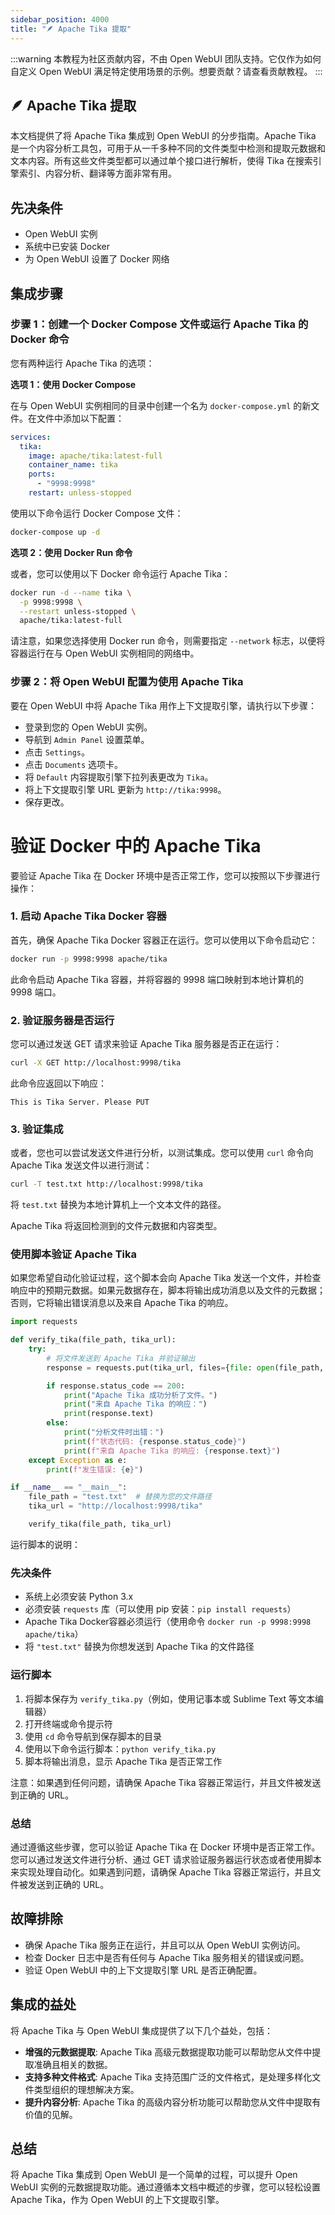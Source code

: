 ```yaml
---
sidebar_position: 4000
title: "🪶 Apache Tika 提取"
---
```


:::warning
本教程为社区贡献内容，不由 Open WebUI 团队支持。它仅作为如何自定义 Open WebUI 满足特定使用场景的示例。想要贡献？请查看贡献教程。
:::

## 🪶 Apache Tika 提取

本文档提供了将 Apache Tika 集成到 Open WebUI 的分步指南。Apache Tika 是一个内容分析工具包，可用于从一千多种不同的文件类型中检测和提取元数据和文本内容。所有这些文件类型都可以通过单个接口进行解析，使得 Tika 在搜索引擎索引、内容分析、翻译等方面非常有用。

先决条件
------------

* Open WebUI 实例
* 系统中已安装 Docker
* 为 Open WebUI 设置了 Docker 网络

集成步骤
----------------

### 步骤 1：创建一个 Docker Compose 文件或运行 Apache Tika 的 Docker 命令

您有两种运行 Apache Tika 的选项：

**选项 1：使用 Docker Compose**

在与 Open WebUI 实例相同的目录中创建一个名为 `docker-compose.yml` 的新文件。在文件中添加以下配置：

```yml
services:
  tika:
    image: apache/tika:latest-full
    container_name: tika
    ports:
      - "9998:9998"
    restart: unless-stopped
```

使用以下命令运行 Docker Compose 文件：

```bash
docker-compose up -d
```

**选项 2：使用 Docker Run 命令**

或者，您可以使用以下 Docker 命令运行 Apache Tika：

```bash
docker run -d --name tika \
  -p 9998:9998 \
  --restart unless-stopped \
  apache/tika:latest-full
```

请注意，如果您选择使用 Docker run 命令，则需要指定 `--network` 标志，以便将容器运行在与 Open WebUI 实例相同的网络中。

### 步骤 2：将 Open WebUI 配置为使用 Apache Tika

要在 Open WebUI 中将 Apache Tika 用作上下文提取引擎，请执行以下步骤：

* 登录到您的 Open WebUI 实例。
* 导航到 `Admin Panel` 设置菜单。
* 点击 `Settings`。
* 点击 `Documents` 选项卡。
* 将 `Default` 内容提取引擎下拉列表更改为 `Tika`。
* 将上下文提取引擎 URL 更新为 `http://tika:9998`。
* 保存更改。

 验证 Docker 中的 Apache Tika
=====================================

要验证 Apache Tika 在 Docker 环境中是否正常工作，您可以按照以下步骤进行操作：

### 1. 启动 Apache Tika Docker 容器

首先，确保 Apache Tika Docker 容器正在运行。您可以使用以下命令启动它：

```bash
docker run -p 9998:9998 apache/tika
```

此命令启动 Apache Tika 容器，并将容器的 9998 端口映射到本地计算机的 9998 端口。

### 2. 验证服务器是否运行

您可以通过发送 GET 请求来验证 Apache Tika 服务器是否正在运行：

```bash
curl -X GET http://localhost:9998/tika
```

此命令应返回以下响应：

```
This is Tika Server. Please PUT
```

### 3. 验证集成

或者，您也可以尝试发送文件进行分析，以测试集成。您可以使用 `curl` 命令向 Apache Tika 发送文件以进行测试：

```bash
curl -T test.txt http://localhost:9998/tika
```

将 `test.txt` 替换为本地计算机上一个文本文件的路径。

Apache Tika 将返回检测到的文件元数据和内容类型。

### 使用脚本验证 Apache Tika

如果您希望自动化验证过程，这个脚本会向 Apache Tika 发送一个文件，并检查响应中的预期元数据。如果元数据存在，脚本将输出成功消息以及文件的元数据；否则，它将输出错误消息以及来自 Apache Tika 的响应。

```python
import requests

def verify_tika(file_path, tika_url):
    try:
        # 将文件发送到 Apache Tika 并验证输出
        response = requests.put(tika_url, files={file: open(file_path, rb)})

        if response.status_code == 200:
            print("Apache Tika 成功分析了文件。")
            print("来自 Apache Tika 的响应：")
            print(response.text)
        else:
            print("分析文件时出错：")
            print(f"状态代码: {response.status_code}")
            print(f"来自 Apache Tika 的响应: {response.text}")
    except Exception as e:
        print(f"发生错误: {e}")

if __name__ == "__main__":
    file_path = "test.txt"  # 替换为您的文件路径
    tika_url = "http://localhost:9998/tika"

    verify_tika(file_path, tika_url)
```

运行脚本的说明：

### 先决条件

* 系统上必须安装 Python 3.x
* 必须安装 `requests` 库（可以使用 pip 安装：`pip install requests`）
* Apache Tika Docker容器必须运行（使用命令 `docker run -p 9998:9998 apache/tika`）
* 将 `"test.txt"` 替换为你想发送到 Apache Tika 的文件路径

### 运行脚本

1. 将脚本保存为 `verify_tika.py`（例如，使用记事本或 Sublime Text 等文本编辑器）
2. 打开终端或命令提示符
3. 使用 `cd` 命令导航到保存脚本的目录
4. 使用以下命令运行脚本：`python verify_tika.py`
5. 脚本将输出消息，显示 Apache Tika 是否正常工作

注意：如果遇到任何问题，请确保 Apache Tika 容器正常运行，并且文件被发送到正确的 URL。

### 总结

通过遵循这些步骤，您可以验证 Apache Tika 在 Docker 环境中是否正常工作。您可以通过发送文件进行分析、通过 GET 请求验证服务器运行状态或者使用脚本来实现处理自动化。如果遇到问题，请确保 Apache Tika 容器正常运行，并且文件被发送到正确的 URL。

故障排除
--------------

* 确保 Apache Tika 服务正在运行，并且可以从 Open WebUI 实例访问。
* 检查 Docker 日志中是否有任何与 Apache Tika 服务相关的错误或问题。
* 验证 Open WebUI 中的上下文提取引擎 URL 是否正确配置。

集成的益处
----------------------

将 Apache Tika 与 Open WebUI 集成提供了以下几个益处，包括：

* **增强的元数据提取**: Apache Tika 高级元数据提取功能可以帮助您从文件中提取准确且相关的数据。
* **支持多种文件格式**: Apache Tika 支持范围广泛的文件格式，是处理多样化文件类型组织的理想解决方案。
* **提升内容分析**: Apache Tika 的高级内容分析功能可以帮助您从文件中提取有价值的见解。

总结
----------

将 Apache Tika 集成到 Open WebUI 是一个简单的过程，可以提升 Open WebUI 实例的元数据提取功能。通过遵循本文档中概述的步骤，您可以轻松设置 Apache Tika，作为 Open WebUI 的上下文提取引擎。

